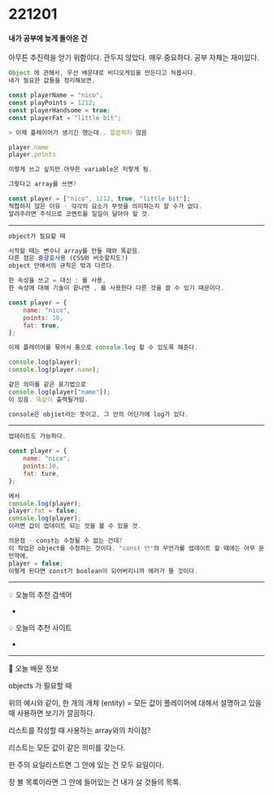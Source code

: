 # 221201

#### 내가 공부에 늦게 돌아온 건 
아무튼 추진력을 얻기 위함이다. 관두지 않았다. 매우 중요하다. 공부 자체는 재미있다. 

```jsx
Object 에 관해서, 우선 배운대로 비디오게임을 만든다고 쳐봅시다.
내가 필요한 값들을 정리해보면,

const playerName = "nico";
const playPoints = 1212;
const playerHandsome = true;
const playerFat = "little bit";

> 이제 플레이어가 생기긴 했는데.. 깔끔하지 않음 

player.name 
player.points 

이렇게 쓰고 싶지만 아무튼 variable은 저렇게 됨. 

그렇다고 array를 쓰면?

const player = ["nico", 1212, true, "little bit"];
적합하지 않은 이유 - 각각의 요소가 무엇을 의미하는지 알 수가 없다.
알려주려면 주석으로 코멘트를 일일이 달아야 할 것.
```

---

```jsx
object가 필요할 때

시작할 때는 변수나 array를 만들 때와 똑같음.
다른 점은 중괄호사용 (CSS와 비슷할지도?)
object 안에서의 규칙은 밖과 다르다. 

한 속성을 쓰고 = 대신 : 를 사용,
한 속성에 대해 기술이 끝나면 , 를 사용한다 다른 것을 쓸 수 있기 때문이다.

const player = {
	name: "nico",
	points: 10,
	fat: true,
};

이제 플레이어를 묶어서 통으로 console.log 할 수 있도록 해준다. 

console.log(player);
console.log(player.name);

같은 의미를 같은 표기법으로
console.log(player["name"]); 
이 있음. 똑같이 출력될거임.

console은 objiet라는 뜻이고, 그 안의 어딘가에 log가 있다. 
```

---

```jsx
업데이트도 가능하다.

const player = {
	name: "nico",
	points:10,
	fat: ture,
};

에서 
console.log(player);
player.fat = false;
console.log(player);
이러면 값이 업데이트 되는 것을 볼 수 있을 것.

의문점 - const는 수정될 수 없는 건데?
이 작업은 object를 수정하는 것이다. "const 안"의 무언가를 업데이트 할 때에는 아무 문제가 없다.
만약에,
player = false; 
이렇게 된다면 const가 boolean이 되어버리니까 에러가 뜰 것이다. 
```

---

<aside>
💡 오늘의 추천 검색어

</aside>

- 

<aside>
💡 오늘의 추천 사이트

</aside>

- 

---

<aside>
💬 오늘 배운 정보

</aside>

objects  가 필요할 때

위의 예시와 같이, 한 개의 개체 (entity) = 모든 값이 플레이어에 대해서 설명하고 있을 때 사용하면 보기가 깔끔하다. 

리스트를 작성할 때 사용하는 array와의 차이점?

리스트는 모든 값이 같은 의미를 갖는다. 

한 주의 요일리스트면 그 안에 있는 건 모두 요일이다.

장 볼 목록이라면 그 안에 들어있는 건 내가 살 것들의 목록.